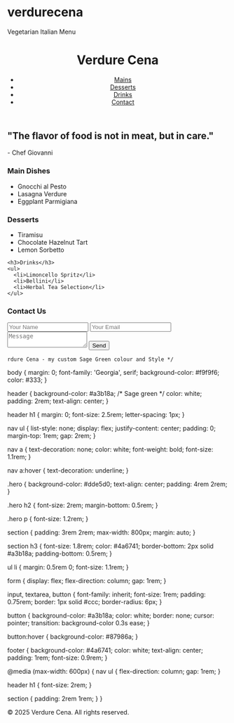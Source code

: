 # verdurecena
Vegetarian Italian Menu
<!DOCTYPE html>
<html lang="en">
<head>
  <meta charset="UTF-8">
  <meta name="viewport" content="width=device-width, initial-scale=1.0">
  <title>Verdure Cena </title>
  <link rel="stylesheet" href="style.css">
</head>
<body>
  <header>
    <h1>Verdure Cena</h1>
    <nav>
      <ul>
        <li><a href="#mains">Mains</a></li>
        <li><a href="#desserts">Desserts</a></li>
        <li><a href="#drinks">Drinks</a></li>
        <li><a href="#contact">Contact</a></li>
      </ul>
    </nav>
  </header>

  <section class="hero">
    <h2>"The flavor of food is not in meat, but in care."</h2>
    <p>- Chef Giovanni</p>
  </section>

  <section id="mains">
    <h3>Main Dishes</h3>
    <ul>
      <li>Gnocchi al Pesto</li>
      <li>Lasagna Verdure</li>
      <li>Eggplant Parmigiana</li>
    </ul>
  </section>

  <section id="desserts">
    <h3>Desserts</h3>
    <ul>
      <li>Tiramisu</li>
      <li>Chocolate Hazelnut Tart</li>
      <li>Lemon Sorbetto</li>
    </ul>
  </section>

  <section id="drinks">

    <h3>Drinks</h3>
    <ul>
      <li>Limoncello Spritz</li>
      <li>Bellini</li>
      <li>Herbal Tea Selection</li>
    </ul>
  </section>

  <section id="contact">
    <h3>Contact Us</h3>
    <form>
      <input type="text" placeholder="Your Name" required>
      <input type="email" placeholder="Your Email" required>
      <textarea placeholder="Message"></textarea>
      <button type="submit">Send</button>
    </form>
  </section>

  <footer>

    rdure Cena - my custom Sage Green colour and Style */

body {
  margin: 0;
  font-family: 'Georgia', serif;
  background-color: #f9f9f6;
  color: #333;
}

header {
  background-color: #a3b18a; /* Sage green */
  color: white;
  padding: 2rem;
  text-align: center;
}

header h1 {
  margin: 0;
  font-size: 2.5rem;
  letter-spacing: 1px;
}

nav ul {
  list-style: none;
  display: flex;
  justify-content: center;
  padding: 0;
  margin-top: 1rem;
  gap: 2rem;
}

nav a {
  text-decoration: none;
  color: white;
  font-weight: bold;
  font-size: 1.1rem;
}

nav a:hover {
  text-decoration: underline;
}

.hero {
  background-color: #dde5d0;
  text-align: center;
  padding: 4rem 2rem;
}

.hero h2 {
  font-size: 2rem;
  margin-bottom: 0.5rem;
}

.hero p {
  font-size: 1.2rem;
}

section {
  padding: 3rem 2rem;
  max-width: 800px;
  margin: auto;
}

section h3 {
  font-size: 1.8rem;
  color: #4a6741;
  border-bottom: 2px solid #a3b18a;
  padding-bottom: 0.5rem;
}

ul li {
  margin: 0.5rem 0;
  font-size: 1.1rem;
}

form {
  display: flex;
  flex-direction: column;
  gap: 1rem;
}

input, textarea, button {
  font-family: inherit;
  font-size: 1rem;
  padding: 0.75rem;
  border: 1px solid #ccc;
  border-radius: 6px;
}

button {
  background-color: #a3b18a;
  color: white;
  border: none;
  cursor: pointer;
  transition: background-color 0.3s ease;
}

button:hover {
  background-color: #87986a;
}

footer {
  background-color: #4a6741;
  color: white;
  text-align: center;
  padding: 1rem;
  font-size: 0.9rem;
}

@media (max-width: 600px) {
  nav ul {
    flex-direction: column;
    gap: 1rem;
  }

  header h1 {
    font-size: 2rem;
  }

  section {
    padding: 2rem 1rem;
  }
}
    <p>&copy; 2025 Verdure Cena. All rights reserved.</p>
  </footer>
</body>
</html>
